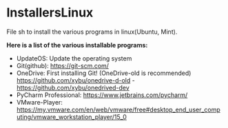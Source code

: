 # InstallersLinux
File sh to install the various programs in linux(Ubuntu, Mint).

**Here is a list of the various installable programs:**
- UpdateOS: Update the operating system
- Git(github): https://git-scm.com/
- OneDrive: First installing Git! (OneDrive-old is recommended) https://github.com/xybu/onedrive-d-old - https://github.com/xybu/onedrived-dev 
 - PyCharm Professional: https://www.jetbrains.com/pycharm/
 - VMware-Player: https://my.vmware.com/en/web/vmware/free#desktop_end_user_computing/vmware_workstation_player/15_0
